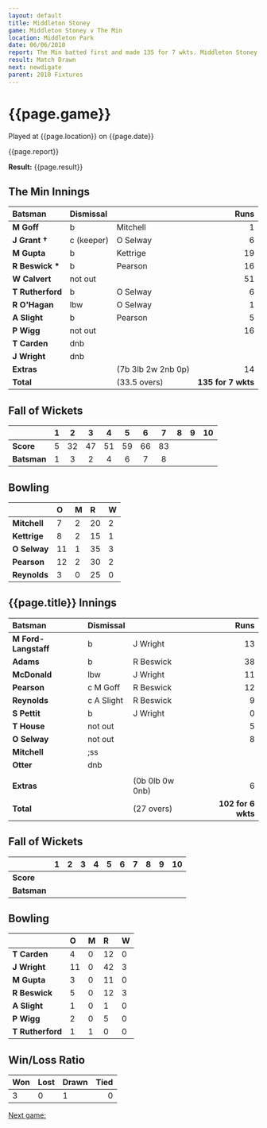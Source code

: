 ```yaml
---
layout: default
title: Middleton Stoney
game: Middleton Stoney v The Min
location: Middleton Park
date: 06/06/2010
report: The Min batted first and made 135 for 7 wkts. Middleton Stoney replied with 102 for 6 wkt, when time ran out
result: Match Drawn
next: newdigate
parent: 2010 Fixtures
---
```


# {{page.game}}

Played at {{page.location}} on {{page.date}}

{{page.report}}

**Result:** {{page.result}}

## The Min Innings

| Batsman | Dismissal |  | Runs |
|:---|:---|---|---:|
| **M Goff** | b | Mitchell | 1 |
| **J Grant &#8224;** | c (keeper) | O Selway | 6 |
| **M Gupta** | b | Kettrige | 19 |
| **R Beswick &#42;** | b | Pearson | 16 |
| **W Calvert** | not out |  | 51 |
| **T Rutherford** | b | O Selway | 6 |
| **R O'Hagan** | lbw | O Selway | 1 |
| **A Slight** | b | Pearson | 5 |
| **P Wigg** | not out |  | 16 |
| **T Carden** | dnb |  |  |
| **J Wright** | dnb |  |  |
| **Extras** | | (7b 3lb 2w 2nb 0p) | 14 |
| **Total** | | (33.5 overs) | **135 for 7 wkts** |

## Fall of Wickets

| | 1 | 2 | 3 | 4 | 5 | 6 | 7 | 8 | 9 | 10 |
|---|:---:|:---:|:---:|:---:|:---:|:---:|:---:|:---:|:---:|:---:|
| **Score** | 5 | 32 | 47 | 51 | 59 | 66 | 83 |  |  |  |
| **Batsman** | 1 | 3 | 2 | 4 | 6 | 7 | 8 |  |  |  |

## Bowling

| | O | M | R | W |
|---|:---|:---|:---|:---|
| **Mitchell** | 7 | 2 | 20 | 2 |
| **Kettrige** | 8 | 2 | 15 | 1 |
| **O Selway** | 11 | 1 | 35 | 3 |
| **Pearson** | 12 | 2 | 30 | 2 |
| **Reynolds** | 3 | 0 | 25 | 0 |

## {{page.title}} Innings

| Batsman | Dismissal |  | Runs |
|:---|:---|---|---:|
| **M Ford-Langstaff** | b | J Wright | 13 |
| **Adams** | b | R Beswick | 38 |
| **McDonald** | lbw | J Wright | 11 |
| **Pearson** | c M Goff | R Beswick | 12 |
| **Reynolds** | c A Slight | R Beswick | 9 |
| **S Pettit** | b | J Wright  | 0 |
| **T House** | not out |  | 5 |
| **O Selway** | not out |  | 8 |
| **Mitchell** | ;ss
| **Otter** | dnb |  |  |
|  |  |  |  |
| **Extras** | | (0b 0lb 0w 0nb) | 6 |
| **Total** | | (27 overs) | **102 for 6 wkts** |

## Fall of Wickets

| | 1 | 2 | 3 | 4 | 5 | 6 | 7 | 8 | 9 | 10 |
|---|:---:|:---:|:---:|:---:|:---:|:---:|:---:|:---:|:---:|:---:|
| **Score** |  |  |  |  |  |  |  |  |  |  |
| **Batsman** |  |  |  |  |  |  |  |  |  |  |

## Bowling

| | O | M | R | W |
|---|:---|:---|:---|:---|
| **T Carden** | 4 | 0 | 12 | 0 |
| **J Wright** | 11 | 0 | 42 | 3 |
| **M Gupta** | 3 | 0 | 11 | 0 |
| **R Beswick** | 5 | 0 | 12 | 3 |
| **A Slight** | 1 | 0 | 1 | 0 |
| **P Wigg** | 2 | 0 | 5 | 0 |
| **T Rutherford** | 1 | 1 | 0 | 0 |

## Win/Loss Ratio

| Won | Lost | Drawn | Tied |
|:---|:---|:---|---:|
| 3 | 0 | 1 | 0 |

[Next game:]({{page.next}})
